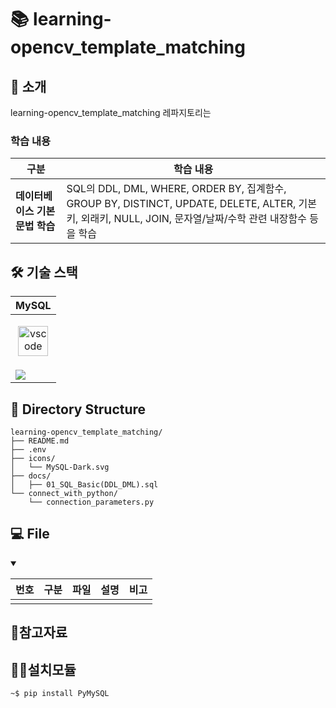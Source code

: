 # 📚 learning-opencv_template_matching

## 📖 소개 
learning-opencv_template_matching 레파지토리는

### 학습 내용

|구분|학습 내용|
|--|--|
|**데이터베이스 기본 문법 학습**|SQL의 DDL, DML, WHERE, ORDER BY, 집계함수, GROUP BY, DISTINCT, UPDATE, DELETE, ALTER, 기본키, 외래키, NULL, JOIN, 문자열/날짜/수학 관련 내장함수 등을 학습|

## 🛠️ 기술 스택

|<center>MySQL</center>|
|--|
|<p align="center"><img alt="vscode" src="./icons/MySQL-Dark.svg" width="48"></p>| 
|<img src="https://img.shields.io/badge/mysql-4479A1.svg?style=for-the-badge&logo=mysql&logoColor=white">|

## 📂 Directory Structure

```plaintext
learning-opencv_template_matching/
├── README.md 
├── .env
├── icons/
│   └── MySQL-Dark.svg
├── docs/
│   ├── 01_SQL_Basic(DDL_DML).sql
└── connect_with_python/
    └── connection_parameters.py

```

## 💻  File

<details open>
<summary></summary>

|번호|구분|파일|설명|비고|
|--|--|--|--|--|
||||||

</details>

## 📝참고자료

## 👩‍💻설치모듈
```
~$ pip install PyMySQL
```
